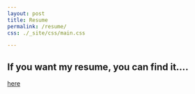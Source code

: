 ```yaml
---
layout: post
title: Resume
permalink: /resume/
css: ./_site/css/main.css

---
```

## If you want my resume, you can find it....

[here](/assets/ResumeDC2TS.pdf)
